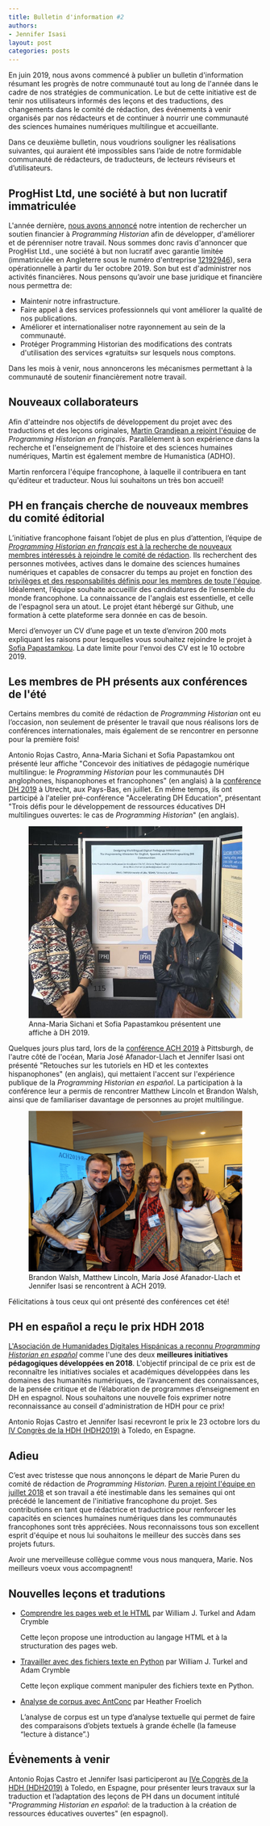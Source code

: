 ```yaml
---
title: Bulletin d'information #2
authors:
- Jennifer Isasi
layout: post
categories: posts
---
```


En juin 2019, nous avons commencé à publier un bulletin d'information résumant les progrès de notre communauté tout au long de l'année dans le cadre de nos stratégies de communication. Le but de cette initiative est de tenir nos utilisateurs informés des leçons et des traductions, des changements dans le comité de rédaction, des événements à venir organisés par nos rédacteurs et de continuer à nourrir une communauté des sciences humaines numériques multilingue et accueillante.

Dans ce deuxième bulletin, nous voudrions souligner les réalisations suivantes, qui auraient été impossibles sans l’aide de notre formidable communauté de rédacteurs, de traducteurs, de lecteurs réviseurs et d’utilisateurs.



## ProgHist Ltd, une société à but non lucratif immatriculée 

L'année dernière, [nous avons annoncé](https://programminghistorian.org/fr/nous-soutenir) notre intention de rechercher un soutien financier à *Programming Historian* afin de développer, d'améliorer et de pérenniser notre travail. Nous sommes donc ravis d'annoncer que ProgHist Ltd., une société à but non lucratif avec garantie limitée (immatriculée en Angleterre sous le numéro d'entreprise [12192946](https://beta.companieshouse.gov.uk/company/12192946)), sera opérationnelle à partir du 1er octobre 2019. Son but est d'administrer nos activités financières. Nous pensons qu’avoir une base juridique et financière nous permettra de:

- Maintenir notre infrastructure.
- Faire appel à des services professionnels qui vont améliorer la qualité de nos publications.
- Améliorer et internationaliser notre rayonnement au sein de la communauté.
- Protéger Programming Historian des modifications des contrats d'utilisation des services «gratuits» sur lesquels nous comptons.

Dans les mois à venir, nous annoncerons les mécanismes permettant à la communauté de soutenir financièrement notre travail.



## Nouveaux collaborateurs

Afin d'atteindre nos objectifs de développement du projet avec des traductions et des leçons originales, [Martin Grandjean a rejoint l'équipe](https://programminghistorian.org/posts/welcome-martin-grandjean) de *Programming Historian en français*. Parallèlement à son expérience dans la recherche et l'enseignement de l'histoire et des sciences humaines numériques, Martin est également membre de Humanistica (ADHO).

Martin renforcera l'équipe francophone, à laquelle il contribuera en tant qu'éditeur et traducteur. Nous lui souhaitons un très bon accueil!



## PH en français cherche de nouveaux membres du comité éditorial

L’initiative francophone faisant l’objet de plus en plus d’attention, l’équipe de  [*Programming Historian en français* est à la recherche de nouveaux membres intéressés à rejoindre le comité de rédaction](https://programminghistorian.org/posts/call-for-fr-members). Ils recherchent des personnes motivées, actives dans le domaine des sciences humaines numériques et capables de consacrer du temps au projet en fonction des [privilèges et des responsabilités définis pour les membres de toute l'équipe](https://github.com/programminghistorian/jekyll/wiki/Privileges-and-Responsibilities-of-Membership). Idéalement, l’équipe souhaite accueillir des candidatures de l’ensemble du monde francophone. La connaissance de l'anglais est essentielle, et celle de l'espagnol sera un atout. Le projet étant hébergé sur Github, une formation à cette plateforme sera donnée en cas de besoin.

Merci d’envoyer un CV d’une page et un texte d’environ 200 mots expliquant les raisons pour lesquelles vous souhaitez rejoindre le projet à [Sofia Papastamkou](mailto:sofia.papastamkou@gmail.com). La date limite pour l'envoi des CV est le 10 octobre 2019.



## Les membres de PH présents aux conférences de l'été

Certains membres du comité de rédaction de *Programming Historian* ont eu l’occasion, non seulement de présenter le travail que nous réalisons lors de conférences internationales, mais également de se rencontrer en personne pour la première fois!

Antonio Rojas Castro, Anna-Maria Sichani et Sofia Papastamkou ont présenté leur affiche "Concevoir des initiatives de pédagogie numérique multilingue: le *Programming Historian* pour les communautés DH anglophones, hispanophones et francophones" (en anglais) à la [conférence DH 2019](https://dh2019.adho.org) à Utrecht, aux Pays-Bas, en juillet. En même temps, ils ont participé à l'atelier pré-conférence "Accelerating DH Education", présentant "Trois défis pour le développement de ressources éducatives DH multilingues ouvertes: le cas de *Programming Historian*" (en anglais).

<p><figure><img src="/images/blog/dh-2019-poster.JPG" alt="
Une photo d'Anna-Maria Sichani et Sofia Papastamkou à côté de leur affiche à DH 2019."/><figcaption>Anna-Maria Sichani et Sofia Papastamkou présentent une affiche à DH 2019.</figcaption></figure></p>

Quelques jours plus tard, lors de la [conférence ACH 2019](http://ach2019.ach.org) à Pittsburgh, de l'autre côté de l'océan, Maria José Afanador-Llach et Jennifer Isasi ont présenté "Retouches sur les tutoriels en HD et les contextes hispanophones" (en anglais), qui mettaient l'accent sur l'expérience publique de la *Programming Historian en español*. La participation à la conférence leur a permis de rencontrer Matthew Lincoln et Brandon Walsh, ainsi que de familiariser davantage de personnes au projet multilingue.

<p><figure><img src="/images/blog/ach-2019-presentation.jpg" alt="Une photo de Brandon Walsh, Matthew Lincoln, María José Afanador-Llach et Jennifer Isasi à ACH 2019."/><figcaption>Brandon Walsh, Matthew Lincoln, María José Afanador-Llach et Jennifer Isasi se rencontrent à ACH 2019.</figcaption></figure></p>
Félicitations à tous ceux qui ont présenté des conférences cet été!



## PH en español a reçu le prix HDH 2018

[L'Asociación de Humanidades Digitales Hispánicas a reconnu *Programming Historian en español*](https://programminghistorian.org/posts/premio-hdh-2018) comme l'une des deux **meilleures initiatives pédagogiques développées en 2018**. L'objectif principal de ce prix est de reconnaître les initiatives sociales et académiques développées dans les domaines des humanités numériques, de l’avancement des connaissances, de la pensée critique et de l’élaboration de programmes d’enseignement en DH en espagnol. Nous souhaitons une nouvelle fois exprimer notre reconnaissance au conseil d'administration de HDH pour ce prix!

Antonio Rojas Castro et Jennifer Isasi recevront le prix le 23 octobre lors du [IV Congrès de la HDH (HDH2019)](https://eventos.uclm.es/24964/detail/iv-congreso-internacional-de-la-asociacion-de-humanidades-digitales-hispanicas.html) à Toledo, en Espagne.



## Adieu

C’est avec tristesse que nous annonçons le départ de Marie Puren du comité de rédaction de *Programming Historian*. [Puren a rejoint l'équipe en juillet 2018](https://programminghistorian.org/posts/FR-team) et son travail a été inestimable dans les semaines qui ont précédé le lancement de l'initiative francophone du projet. Ses contributions en tant que rédactrice et traductrice pour renforcer les capacités en sciences humaines numériques dans les communautés francophones sont très appréciées. Nous reconnaissons tous son excellent esprit d'équipe et nous lui souhaitons le meilleur des succès dans ses projets futurs.

Avoir une merveilleuse collègue comme vous nous manquera, Marie. Nos meilleurs voeux vous accompagnent!



## Nouvelles leçons et tradutions

- [Comprendre les pages web et le HTML](https://programminghistorian.org/fr/lecons/comprendre-les-pages-web) par William J. Turkel and Adam Crymble

  Cette leçon propose une introduction au langage HTML et à la structuration des pages web.

- [Travailler avec des fichiers texte en Python](https://programminghistorian.org/fr/lecons/travailler-avec-des-fichiers-texte) par William J. Turkel and Adam Crymble

  Cette leçon explique comment manipuler des fichiers texte en Python.

- [Analyse de corpus avec AntConc](https://programminghistorian.org/fr/lecons/analyse-corpus-antconc) par Heather Froelich

  L’analyse de corpus est un type d’analyse textuelle qui permet de faire des comparaisons d’objets textuels à grande échelle (la fameuse “lecture à distance”.) 



## Évènements à venir 
Antonio Rojas Castro et Jennifer Isasi participeront au [IVe Congrès de la HDH (HDH2019)](https://eventos.uclm.es/24964/detail/iv-congreso-internacional-de-la-asociacion-de-humanidades-digitales-hispanicas.html) à Toledo, en Espagne, pour présenter leurs travaux sur la traduction et l’adaptation des leçons de PH dans un document intitulé  "*Programming Historian en español*: de la traduction à la création de ressources éducatives ouvertes" (en espagnol). 

